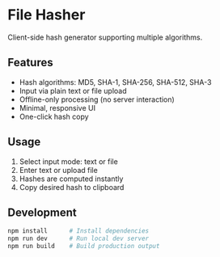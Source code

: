 # File Hasher

Client-side hash generator supporting multiple algorithms.

## Features

- Hash algorithms: MD5, SHA-1, SHA-256, SHA-512, SHA-3  
- Input via plain text or file upload  
- Offline-only processing (no server interaction)  
- Minimal, responsive UI  
- One-click hash copy  

## Usage

1. Select input mode: text or file  
2. Enter text or upload file  
3. Hashes are computed instantly  
4. Copy desired hash to clipboard  

## Development

```bash
npm install      # Install dependencies
npm run dev      # Run local dev server
npm run build    # Build production output
